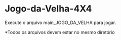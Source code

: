 # Jogo-da-Velha-4X4


Execute o arquivo main_JOGO_DA_VELHA para jogar.

*Todos os arquivos devem estar no mesmo diretório
